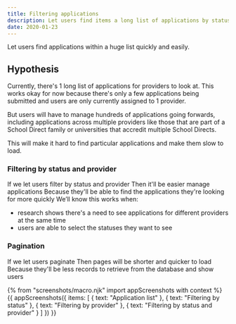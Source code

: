 ```yaml
---
title: Filtering applications
description: Let users find items a long list of applications by status and provider
date: 2020-01-23
---
```


Let users find applications within a huge list quickly and easily.

## Hypothesis

Currently, there's 1 long list of applications for providers to look at. This works okay for now because there's only a few applications being submitted and users are only currently assigned to 1 provider.

But users will have to manage hundreds of applications going forwards, including applications across multiple providers like those that are part of a School Direct family or universities that accredit multiple School Directs.

This will make it hard to find particular applications and make them slow to load.

### Filtering by status and provider

If we let users filter by status and provider
Then it'll be easier manage applications
Because they'll be able to find the applications they're looking for more quickly
We’ll know this works when:
- research shows there's a need to see applications for different providers at the same time
- users are able to select the statuses they want to see

### Pagination

If we let users paginate
Then pages will be shorter and quicker to load
Because they'll be less records to retrieve from the database and show users




{% from "screenshots/macro.njk" import appScreenshots with context %}
{{ appScreenshots({
  items: [
    {
      text: "Application list"
    },
    {
      text: "Filtering by status"
    },
    {
      text: "Filtering by provider"
    },
    {
      text: "Filtering by status and provider"
    }
  ]
}) }}
